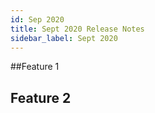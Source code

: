 ```yaml
---
id: Sep 2020
title: Sept 2020 Release Notes
sidebar_label: Sept 2020
---
```


##Feature 1

## Feature 2